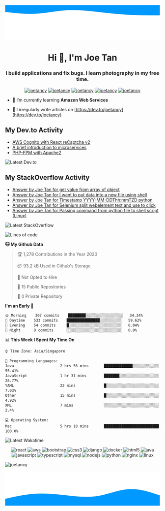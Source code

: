 <img src="https://raw.githubusercontent.com/joetancy/joetancy/master/wave%20(1).jpg"/>
<h1 align="center">Hi 👋, I'm Joe Tan</h1>
<h3 align="center">I build applications and fix bugs. I learn photography in my free time.</h3>

<p align="center">
<a href="https://dev.to/joetancy" target="blank"><img align="center" src="https://cdn.jsdelivr.net/npm/simple-icons@3.0.1/icons/dev-dot-to.svg" alt="joetancy" height="40" width="40" /></a>
<a href="https://twitter.com/joetancy" target="blank"><img align="center" src="https://cdn.jsdelivr.net/npm/simple-icons@3.0.1/icons/twitter.svg" alt="joetancy" height="40" width="40" /></a>
<a href="https://linkedin.com/in/joetancy" target="blank"><img align="center" src="https://cdn.jsdelivr.net/npm/simple-icons@3.0.1/icons/linkedin.svg" alt="joetancy" height="40" width="40" /></a>
<a href="https://fb.com/joetancy" target="blank"><img align="center" src="https://cdn.jsdelivr.net/npm/simple-icons@3.0.1/icons/facebook.svg" alt="joetancy" height="40" width="40" /></a>
<a href="https://instagram.com/joetancy" target="blank"><img align="center" src="https://cdn.jsdelivr.net/npm/simple-icons@3.0.1/icons/instagram.svg" alt="joetancy" height="40" width="40" /></a>
</p>

- 🌱  I’m currently learning **Amazon Web Services**

- 📝  I irregularly write articles on [https://dev.to/joetancy](https://dev.to/joetancy)

## My Dev.to Activity
<!-- BLOG-POST-LIST:START -->
- [AWS Cognito with React reCaptcha v2](https://dev.to/joetancy/aws-cognito-with-react-recaptcha-v2-3bn2)
- [A brief introduction to microservices](https://dev.to/joetancy/a-brief-introduction-to-microservices-1d5n)
- [PHP-FPM with Apache2](https://dev.to/joetancy/php-fpm-with-apache2-2mk0)
<!-- BLOG-POST-LIST:END -->
![Latest Dev.to](https://github.com/joetancy/joetancy/workflows/Latest%20Dev.to/badge.svg)

## My StackOverflow Activity
<!-- STACKOVERFLOW:START -->
- [Answer by Joe Tan for get value from array of object](https://stackoverflow.com/questions/63155406/get-value-from-array-of-object/63155483#63155483)
- [Answer by Joe Tan for I want to put data into a new file using shell](https://stackoverflow.com/questions/63154805/i-want-to-put-data-into-a-new-file-using-shell/63154878#63154878)
- [Answer by Joe Tan for Timestamp YYYY-MM-DDThh:mmTZD python](https://stackoverflow.com/questions/63154080/timestamp-yyyy-mm-ddthhmmtzd-python/63154256#63154256)
- [Answer by Joe Tan for Selenium split webelement text and use to click](https://stackoverflow.com/questions/63153999/selenium-split-webelement-text-and-use-to-click/63154083#63154083)
- [Answer by Joe Tan for Passing command from python file to shell script (Linux)](https://stackoverflow.com/questions/63153688/passing-command-from-python-file-to-shell-script-linux/63153770#63153770)
<!-- STACKOVERFLOW:END -->
![Latest StackOverflow](https://github.com/joetancy/joetancy/workflows/Latest%20StackOverflow/badge.svg)

<!--START_SECTION:waka-->
![Lines of code](https://img.shields.io/badge/From%20Hello%20World%20I%27ve%20Written-1.8%20million%20lines%20of%20code-blue)

**🐱 My Github Data** 

> 🏆 1,278 Contributions in the Year 2020
 > 
> 📦 93.2 kB Used in Github's Storage 
 > 
> 🚫 Not Opted to Hire
 > 
> 📜 15 Public Repositories
 > 
> 🔑 0 Private Repository 
 > 
**I'm an Early 🐤** 

```text
🌞 Morning    307 commits    ████████░░░░░░░░░░░░░░░░░   34.34% 
🌆 Daytime    533 commits    ███████████████░░░░░░░░░░   59.62% 
🌃 Evening    54 commits     █░░░░░░░░░░░░░░░░░░░░░░░░   6.04% 
🌙 Night      0 commits      ░░░░░░░░░░░░░░░░░░░░░░░░░   0.0%

```


📊 **This Week I Spent My Time On** 

```text
⌚︎ Time Zone: Asia/Singapore

💬 Programming Languages: 
Java                     2 hrs 56 mins       █████████████░░░░░░░░░░░░   55.41% 
JavaScript               1 hr 31 mins        ███████░░░░░░░░░░░░░░░░░░   28.77% 
YAML                     22 mins             █░░░░░░░░░░░░░░░░░░░░░░░░   7.03% 
Other                    15 mins             █░░░░░░░░░░░░░░░░░░░░░░░░   4.92% 
XML                      7 mins              ░░░░░░░░░░░░░░░░░░░░░░░░░   2.4%

💻 Operating System: 
Mac                      5 hrs 18 mins       █████████████████████████   100.0%

```


<!--END_SECTION:waka-->

![Latest Wakatime](https://github.com/joetancy/joetancy/workflows/Latest%20Wakatime/badge.svg)


<p align="center"><img src="https://devicons.github.io/devicon/devicon.git/icons/react/react-original-wordmark.svg" alt="react" width="48" height="48"/> <img src="https://devicons.github.io/devicon/devicon.git/icons/amazonwebservices/amazonwebservices-original-wordmark.svg" alt="aws" width="48" height="48"/> <img src="https://devicons.github.io/devicon/devicon.git/icons/bootstrap/bootstrap-plain.svg" alt="bootstrap" width="48" height="48"/> <img src="https://devicons.github.io/devicon/devicon.git/icons/css3/css3-original-wordmark.svg" alt="css3" width="48" height="48"/> <img src="https://devicons.github.io/devicon/devicon.git/icons/django/django-original.svg" alt="django" width="48" height="48"/> <img src="https://devicons.github.io/devicon/devicon.git/icons/docker/docker-original-wordmark.svg" alt="docker" width="48" height="48"/> <img src="https://devicons.github.io/devicon/devicon.git/icons/html5/html5-original-wordmark.svg" alt="html5" width="48" height="48"/> <img src="https://devicons.github.io/devicon/devicon.git/icons/java/java-original-wordmark.svg" alt="java" width="48" height="48"/> <img src="https://devicons.github.io/devicon/devicon.git/icons/javascript/javascript-original.svg" alt="javascript" width="48" height="48"/> <img src="https://devicons.github.io/devicon/devicon.git/icons/typescript/typescript-original.svg" alt="typescript" width="48" height="48"/> <img src="https://devicons.github.io/devicon/devicon.git/icons/mysql/mysql-original-wordmark.svg" alt="mysql" width="48" height="48"/> <img src="https://devicons.github.io/devicon/devicon.git/icons/nodejs/nodejs-original-wordmark.svg" alt="nodejs" width="48" height="48"/> <img src="https://devicons.github.io/devicon/devicon.git/icons/python/python-original-wordmark.svg" alt="python" width="48" height="48"/> <img src="https://devicons.github.io/devicon/devicon.git/icons/nginx/nginx-original.svg" alt="nginx" width="48" height="48"/> <img src="https://devicons.github.io/devicon/devicon.git/icons/linux/linux-original.svg" alt="linux" width="48" height="48"/></p>

<p align="left"> <img src="https://komarev.com/ghpvc/?username=joetancy" alt="joetancy" /> </p>

<img src="https://raw.githubusercontent.com/joetancy/joetancy/master/wave.jpg"/>
